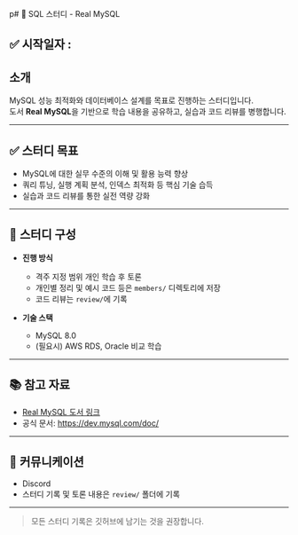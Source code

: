 p# 📌 SQL 스터디 - Real MySQL


## ✅ 시작일자 : 

## 소개
MySQL 성능 최적화와 데이터베이스 설계를 목표로 진행하는 스터디입니다.  
도서 **Real MySQL**을 기반으로 학습 내용을 공유하고, 실습과 코드 리뷰를 병행합니다.

---

## ✅ 스터디 목표
- MySQL에 대한 실무 수준의 이해 및 활용 능력 향상
- 쿼리 튜닝, 실행 계획 분석, 인덱스 최적화 등 핵심 기술 습득
- 실습과 코드 리뷰를 통한 실전 역량 강화

---

## 🧩 스터디 구성

- **진행 방식**
  - 격주 지정 범위 개인 학습 후 토론
  - 개인별 정리 및 예시 코드 등은 `members/` 디렉토리에 저장
  - 코드 리뷰는 `review/`에 기록

- **기술 스택**
  - MySQL 8.0
  - (필요시) AWS RDS, Oracle 비교 학습

---

## 📚 참고 자료
- [Real MySQL 도서 링크](https://book.naver.com/bookdb/book_detail.nhn?bid=...)
- 공식 문서: https://dev.mysql.com/doc/

---

## 💬 커뮤니케이션
- Discord
- 스터디 기록 및 토론 내용은 `review/` 폴더에 기록

---

> 모든 스터디 기록은 깃허브에 남기는 것을 권장합니다.
